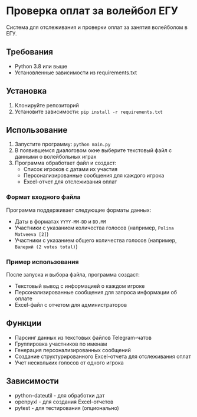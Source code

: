 # Проверка оплат за волейбол ЕГУ

Система для отслеживания и проверки оплат за занятия волейболом в ЕГУ.

## Требования

- Python 3.8 или выше
- Установленные зависимости из requirements.txt

## Установка

1. Клонируйте репозиторий
2. Установите зависимости: `pip install -r requirements.txt`

## Использование

1. Запустите программу: `python main.py`
2. В появившемся диалоговом окне выберите текстовый файл с данными о волейбольных играх
3. Программа обработает файл и создаст:
   - Список игроков с датами их участия
   - Персонализированные сообщения для каждого игрока
   - Excel-отчет для отслеживания оплат

### Формат входного файла

Программа поддерживает следующие форматы данных:
- Даты в форматах `YYYY-MM-DD` и `DD.MM`
- Участники с указанием количества голосов (например, `Polina Matveeva [2]`)
- Участники с указанием общего количества голосов (например, `Валерий (2 votes total)`)

### Пример использования 

После запуска и выбора файла, программа создаст:
- Текстовый вывод с информацией о каждом игроке
- Персонализированные сообщения для запроса информации об оплате
- Excel-файл с отчетом для администраторов

## Функции

- Парсинг данных из текстовых файлов Telegram-чатов
- Группировка участников по именам
- Генерация персонализированных сообщений
- Создание структурированного Excel-отчета для отслеживания оплат
- Учет нескольких голосов от одного игрока

## Зависимости

- python-dateutil - для обработки дат
- openpyxl - для создания Excel-отчетов
- pytest - для тестирования (опционально)